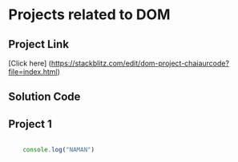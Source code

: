 # Projects related to DOM

## Project Link 
[Click here] (https://stackblitz.com/edit/dom-project-chaiaurcode?file=index.html)

## Solution Code

## Project 1

```javascript
    
    console.log("NAMAN")
    
```